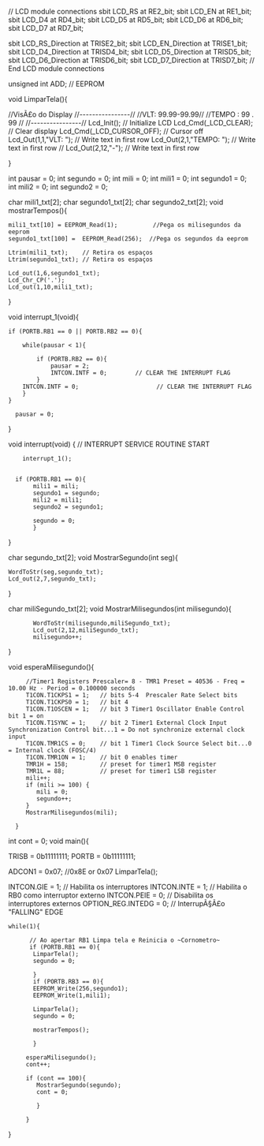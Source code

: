 // LCD module connections
sbit LCD_RS at RE2_bit;
sbit LCD_EN at RE1_bit;
sbit LCD_D4 at RD4_bit;
sbit LCD_D5 at RD5_bit;
sbit LCD_D6 at RD6_bit;
sbit LCD_D7 at RD7_bit;

sbit LCD_RS_Direction at TRISE2_bit;
sbit LCD_EN_Direction at TRISE1_bit;
sbit LCD_D4_Direction at TRISD4_bit;
sbit LCD_D5_Direction at TRISD5_bit;
sbit LCD_D6_Direction at TRISD6_bit;
sbit LCD_D7_Direction at TRISD7_bit;
// End LCD module connections

unsigned int ADD; // EEPROM

void LimparTela(){

  //VisÃ£o do Display
  //----------------//
  //VLT: 99.99-99.99//
  //TEMPO : 99 . 99 //
  //----------------//
  Lcd_Init();                        // Initialize LCD
  Lcd_Cmd(_LCD_CLEAR);               // Clear display
  Lcd_Cmd(_LCD_CURSOR_OFF);          // Cursor off
  Lcd_Out(1,1,"VLT: ");              // Write text in first row
  Lcd_Out(2,1,"TEMPO: ");            // Write text in first row
 // Lcd_Out(2,12,"-");            // Write text in first row

}


int pausar = 0;
int segundo = 0;
int mili = 0;
int mili1 = 0;
int segundo1 = 0;
int mili2 = 0;
int segundo2 = 0;


char mili1_txt[2];
char segundo1_txt[2];
char segundo2_txt[2];
void mostrarTempos(){
    

    mili1_txt[10] = EEPROM_Read(1);          //Pega os milisegundos da eeprom
    segundo1_txt[100] =  EEPROM_Read(256);  //Pega os segundos da eeprom

    Ltrim(mili1_txt);    // Retira os espaços
    Ltrim(segundo1_txt); // Retira os espaços

    Lcd_out(1,6,segundo1_txt);
    Lcd_Chr_CP('.');
    Lcd_out(1,10,mili1_txt);

}

void interrupt_1(void){

	if (PORTB.RB1 == 0 || PORTB.RB2 == 0){

		while(pausar < 1){

			if (PORTB.RB2 == 0){
				pausar = 2;
				INTCON.INTF = 0;        // CLEAR THE INTERRUPT FLAG
			}
		INTCON.INTF = 0;                      // CLEAR THE INTERRUPT FLAG
		}
	}

      pausar = 0;
}

void interrupt(void) {                      // INTERRUPT SERVICE ROUTINE START


        interrupt_1();


      if (PORTB.RB1 == 0){
           mili1 = mili;
           segundo1 = segundo;
           mili2 = mili1;
           segundo2 = segundo1;

           segundo = 0;
           }

}


char segundo_txt[2];
void MostrarSegundo(int seg){

    WordToStr(seg,segundo_txt);
    Lcd_out(2,7,segundo_txt);


}

char miliSegundo_txt[2];
void MostrarMilisegundos(int milisegundo){

           WordToStr(milisegundo,miliSegundo_txt);
           Lcd_out(2,12,miliSegundo_txt);
           milisegundo++;

}

void esperaMilisegundo(){

         //Timer1 Registers Prescaler= 8 - TMR1 Preset = 40536 - Freq = 10.00 Hz - Period = 0.100000 seconds
         T1CON.T1CKPS1 = 1;   // bits 5-4  Prescaler Rate Select bits
         T1CON.T1CKPS0 = 1;   // bit 4
         T1CON.T1OSCEN = 1;   // bit 3 Timer1 Oscillator Enable Control bit 1 = on
         T1CON.T1SYNC = 1;    // bit 2 Timer1 External Clock Input Synchronization Control bit...1 = Do not synchronize external clock input
         T1CON.TMR1CS = 0;    // bit 1 Timer1 Clock Source Select bit...0 = Internal clock (FOSC/4)
         T1CON.TMR1ON = 1;    // bit 0 enables timer
         TMR1H = 158;         // preset for timer1 MSB register
         TMR1L = 88;          // preset for timer1 LSB register
         mili++;
         if (mili >= 100) {
            mili = 0;
            segundo++;
         }
         MostrarMilisegundos(mili);

      }

int cont = 0;
void main(){

   TRISB = 0b11111111;
   PORTB = 0b11111111;

   ADCON1 = 0x07;   //0x8E or 0x07
   LimparTela();

   INTCON.GIE = 1;                           // Habilita os interruptores
   INTCON.INTE = 1;                          // Habilita o RB0 como interruptor externo
   INTCON.PEIE = 0;                          // Disabilita os interruptores externos
   OPTION_REG.INTEDG = 0;                    // InterrupÃ§Ã£o "FALLING" EDGE

    while(1){

          // Ao apertar RB1 Limpa tela e Reinicia o ~Cornometro~
          if (PORTB.RB1 == 0){
           LimparTela();
           segundo = 0;

           }
           if (PORTB.RB3 == 0){
           EEPROM_Write(256,segundo1);
           EEPROM_Write(1,mili1);
           
           LimparTela();
           segundo = 0;
           
           mostrarTempos();

           }

         esperaMilisegundo();
         cont++;

         if (cont == 100){
            MostrarSegundo(segundo);
            cont = 0;

            }

         }
 }
